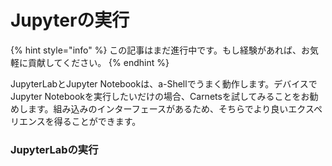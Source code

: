 # Jupyterの実行

{% hint style="info" %}
この記事はまだ進行中です。もし経験があれば、お気軽に貢献してください。
{% endhint %}

JupyterLabとJupyter Notebookは、a-Shellでうまく動作します。デバイスでJupyter Notebookを実行したいだけの場合、Carnetsを試してみることをお勧めします。組み込みのインターフェースがあるため、そちらでより良いエクスペリエンスを得ることができます。

### JupyterLabの実行
